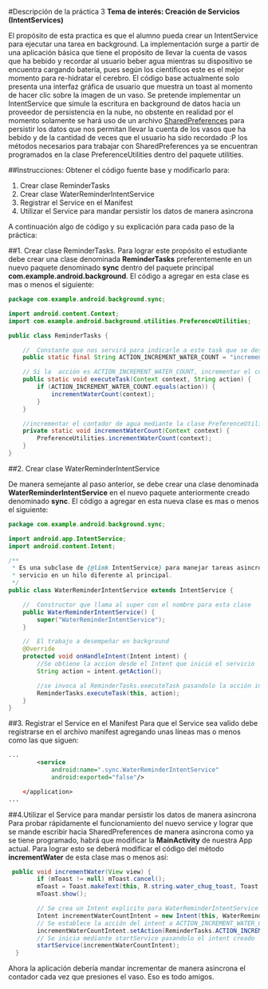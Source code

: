 #Descripción de la práctica 3 
**Tema de interés: Creación de Servicios (IntentServices)**

El propósito de esta practica es que el alumno pueda crear un IntentService para ejecutar una tarea en background.  La implementación surge a partir de una aplicación básica que tiene el propósito de llevar la cuenta de vasos que ha bebido y recordar al usuario beber agua mientras su dispositivo se encuentra cargando batería, pues según los cientificos este es el mejor momento para re-hidratar el cerebro. El código base actualmente solo presenta una interfaz gráfica de usuario que muestra un toast al momento de hacer clic sobre la imagen de un vaso.  Se pretende implementar un IntentService que simule la escritura en background de datos hacia un proveedor de persistencia en la nube, no obstente  en realidad por el momento solamente se hará uso de un archivo [SharedPreferences](https://developer.android.com/training/basics/data-storage/shared-preferences.html) para persistir los datos que nos permitan llevar la cuenta de los vasos que ha bebido y de la cantidad de veces que el usuario ha sido recordado :P los métodos necesarios para trabajar con SharedPreferences ya se encuentran programados en la clase PreferenceUtilities dentro del paquete utilities.

##Instrucciones:
Obtener el código fuente base y modificarlo para:

 1. Crear clase ReminderTasks 
 2. Crear clase WaterReminderIntentService
 3. Registrar el Service en el Manifest
 4. Utilizar el Service para mandar persistir los datos de manera asincrona

A continuación algo de código y su explicación para cada paso de la práctica:

##1. Crear clase ReminderTasks. 
Para lograr este propósito el estudiante debe crear una clase denominada **ReminderTasks** preferentemente en un nuevo paquete denominado **sync** dentro del paquete principal **com.example.android.background**.  El código a agregar en esta clase es mas o menos el siguiente:

```java
package com.example.android.background.sync;

import android.content.Context;
import com.example.android.background.utilities.PreferenceUtilities;

public class ReminderTasks {

    //  Constante que nos servirá para indicarle a este task que se desea incrementar el contador de agua tomada
    public static final String ACTION_INCREMENT_WATER_COUNT = "increment-water-count";

    // Si la  acción es ACTION_INCREMENT_WATER_COUNT, incrementar el contador de agua
    public static void executeTask(Context context, String action) {
        if (ACTION_INCREMENT_WATER_COUNT.equals(action)) {
            incrementWaterCount(context);
        }
    }

    //incrementar el contador de agua mediante la clase PreferenceUtilities
    private static void incrementWaterCount(Context context) {
        PreferenceUtilities.incrementWaterCount(context);
    }
}
```

##2. Crear clase WaterReminderIntentService

De manera semejante al paso anterior, se debe crear una clase denominada **WaterReminderIntentService** en el nuevo paquete anteriormente creado denominado **sync**.  El código a agregar en esta nueva clase es mas o menos el siguiente:

```java
package com.example.android.background.sync;

import android.app.IntentService;
import android.content.Intent;

/**
 * Es una subclase de {@link IntentService} para manejar tareas asincronas (en background) en un
 * servicio en un hilo diferente al principal.
 */
public class WaterReminderIntentService extends IntentService {

    //  Constructor que llama al super con el nombre para esta clase
    public WaterReminderIntentService() {
        super("WaterReminderIntentService");
    }

    //  El trabajo a desempeñar en background
    @Override
    protected void onHandleIntent(Intent intent) {
        //Se obtiene la accion desde el Intent que inició el servicio
        String action = intent.getAction();

        //se invoca al ReminderTasks.executeTask pasandolo la acción indicada.
        ReminderTasks.executeTask(this, action);
    }
}
```
##3. Registrar el Service en el Manifest
Para que el Service sea valido debe registrarse en el archivo manifest agregando unas líneas mas o menos como las que siguen:

```xml
...
        <service
            android:name=".sync.WaterReminderIntentService"
            android:exported="false"/>

    </application>
...
```

##4.Utilizar el Service para mandar persistir los datos de manera asincrona
Para probar rápidamente el funcionamiento del nuevo service y lograr que se mande escribir hacia SharedPreferences de manera asincrona como ya se tiene programado,  habrá que modificar la **MainActivity** de nuestra App actual.  Para lograr esto se deberá modificar el código del método **incrementWater** de esta clase mas o menos así:

```java
 public void incrementWater(View view) {
        if (mToast != null) mToast.cancel();
        mToast = Toast.makeText(this, R.string.water_chug_toast, Toast.LENGTH_SHORT);
        mToast.show();

        // Se crea un Intent explicito para WaterReminderIntentService
        Intent incrementWaterCountIntent = new Intent(this, WaterReminderIntentService.class);
        // Se establece la acción del intent a ACTION_INCREMENT_WATER_COUNT
        incrementWaterCountIntent.setAction(ReminderTasks.ACTION_INCREMENT_WATER_COUNT);
        // Se inicia mediante startService pasandolo el intent creado
        startService(incrementWaterCountIntent);        
  }
```

Ahora la aplicación debería mandar incrementar de manera asincrona el contador cada vez que presiones el vaso. Eso es todo amigos.
